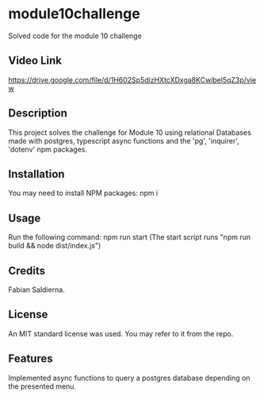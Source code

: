 # module10challenge
Solved code for the module 10 challenge

## Video Link

https://drive.google.com/file/d/1H602Sp5dizHXtcXDxga8KCwibel5qZ3p/view

## Description

This project solves the challenge for Module 10 using relational Databases made with postgres, typescript async functions and the 'pg', 'inquirer', 'dotenv' npm packages. 

## Installation

You may need to install NPM packages:
  npm i
  
## Usage

Run the following command: 
  npm run start
(The start script runs "npm run build && node dist/index.js")

## Credits

Fabian Saldierna.

## License

An MIT standard license was used. You may refer to it from the repo.

## Features

Implemented async functions to query a postgres database depending on the presented menu.
